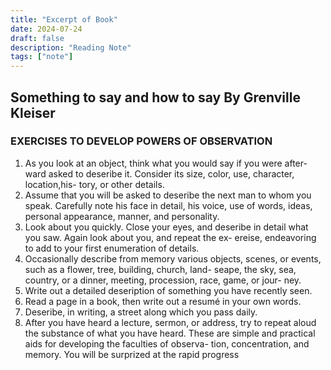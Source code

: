 ```yaml
---
title: "Excerpt of Book"
date: 2024-07-24
draft: false
description: "Reading Note"
tags: ["note"]
---
```


## Something to say and how to say By Grenville Kleiser


### EXERCISES TO DEVELOP POWERS OF OBSERVATION
1. As you look at an object, think what you would say if you were after- ward asked to deseribe it. Consider its size, color, use, character, location,his- tory, or other details.
2. Assume that you will be asked to deseribe the next man to whom you speak. Carefully note his face in detail, his voice, use of words, ideas, personal appearance, manner, and personality. 
3. Look about you quickly. Close your eyes, and deseribe in detail what you saw. Again look about you, and repeat the ex- ereise, endeavoring to add to your first enumeration of details.
4. Occasionally describe from memory various objects, scenes, or events, such as a flower, tree, building, church, land- seape, the sky, sea, country, or a dinner, meeting, procession, race, game, or jour- ney.
5. Write out a detailed deseription of something you have recently seen. 
6. Read a page in a book, then write out a resumé in your own words.
7. Deseribe, in writing, a street along which you pass daily.
8. After you have heard a lecture, sermon, or address, try to repeat aloud the substance of what you have heard. These are simple and practical aids for developing the faculties of observa- tion, concentration, and memory. You will be surprized at the rapid progress 

